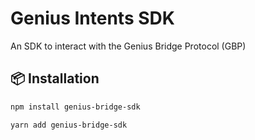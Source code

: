 # Genius Intents SDK

An SDK to interact with the Genius Bridge Protocol (GBP)

## 📦 Installation

```bash
npm install genius-bridge-sdk
```

```bash
yarn add genius-bridge-sdk
```